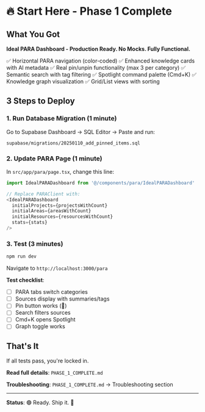 # 🔥 Start Here - Phase 1 Complete

## What You Got

**Ideal PARA Dashboard - Production Ready. No Mocks. Fully Functional.**

✅ Horizontal PARA navigation (color-coded)
✅ Enhanced knowledge cards with AI metadata
✅ Real pin/unpin functionality (max 3 per category)
✅ Semantic search with tag filtering
✅ Spotlight command palette (Cmd+K)
✅ Knowledge graph visualization
✅ Grid/List views with sorting

## 3 Steps to Deploy

### 1. Run Database Migration (1 minute)

Go to Supabase Dashboard → SQL Editor → Paste and run:
```
supabase/migrations/20250110_add_pinned_items.sql
```

### 2. Update PARA Page (1 minute)

In `src/app/para/page.tsx`, change this line:
```typescript
import IdealPARADashboard from '@/components/para/IdealPARADashboard'

// Replace PARAClient with:
<IdealPARADashboard
  initialProjects={projectsWithCount}
  initialAreas={areasWithCount}
  initialResources={resourcesWithCount}
  stats={stats}
/>
```

### 3. Test (3 minutes)

```bash
npm run dev
```

Navigate to `http://localhost:3000/para`

**Test checklist**:
- [ ] PARA tabs switch categories
- [ ] Sources display with summaries/tags
- [ ] Pin button works (📍)
- [ ] Search filters sources
- [ ] Cmd+K opens Spotlight
- [ ] Graph toggle works

## That's It

If all tests pass, you're locked in.

**Read full details**: `PHASE_1_COMPLETE.md`

**Troubleshooting**: `PHASE_1_COMPLETE.md` → Troubleshooting section

---

**Status**: 🟢 Ready. Ship it. 🚀
